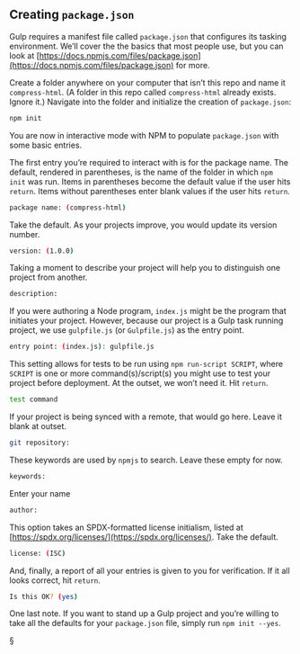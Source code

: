 ## Creating `package.json`
Gulp requires a manifest file called `package.json` that configures its tasking environment. We’ll cover the the basics that most people use, but you can look at [https://docs.npmjs.com/files/package.json](https://docs.npmjs.com/files/package.json) for more.

Create a folder anywhere on your computer that isn’t this repo and name it `compress-html`. (A folder in this repo called `compress-html` already exists. Ignore it.) Navigate into the folder and initialize the creation of `package.json`:
```bash
npm init
```
You are now in interactive mode with NPM to populate `package.json` with some basic entries.

The first entry you’re required to interact with is for the package name. The default, rendered in parentheses, is the name of the folder in which `npm init` was run. Items in parentheses become the default value if the user hits `return`. Items without parentheses enter blank values if the user hits `return`.
```bash
package name: (compress-html)
```

Take the default. As your projects improve, you would update its version number.
```bash
version: (1.0.0)
```

Taking a moment to describe your project will help you to distinguish one project from another.
```bash
description:
```

If you were authoring a Node program, `index.js` might be the program that initiates your project. However, because our project is a Gulp task running project, we use `gulpfile.js` (or `Gulpfile.js`) as the entry point.
```bash
entry point: (index.js): gulpfile.js
```

This setting allows for tests to be run using `npm run-script SCRIPT`, where `SCRIPT` is one or more command(s)/script(s) you might use to test your project before deployment. At the outset, we won’t need it. Hit `return`.
```bash
test command
```

If your project is being synced with a remote, that would go here. Leave it blank at outset.
```bash
git repository:
```

These keywords are used by `npmjs` to search. Leave these empty for now.
```bash
keywords:
```

Enter your name
```bash
author:
```

This option takes an SPDX-formatted license initialism, listed at [https://spdx.org/licenses/](https://spdx.org/licenses/). Take the default.
```bash
license: (ISC)
```

And, finally, a report of all your entries is given to you for verification. If it all looks correct, hit `return`.
```bash
Is this OK? (yes)
```
One last note. If you want to stand up a Gulp project and you’re willing to take all the defaults for your `package.json` file, simply run `npm init --yes`.

§
